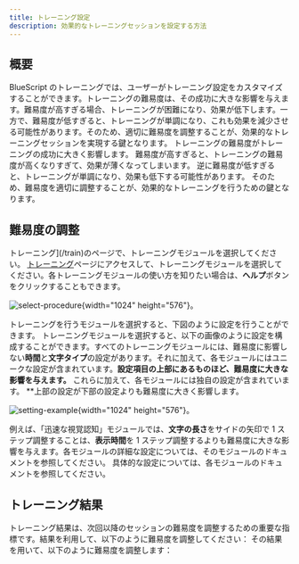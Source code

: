 ```yaml
---
title: トレーニング設定
description: 効果的なトレーニングセッションを設定する方法
---
```


## 概要

BlueScript のトレーニングでは、ユーザーがトレーニング設定をカスタマイズすることができます。トレーニングの難易度は、その成功に大きな影響を与えます。難易度が高すぎる場合、トレーニングが困難になり、効果が低下します。一方で、難易度が低すぎると、トレーニングが単調になり、これも効果を減少させる可能性があります。そのため、適切に難易度を調整することが、効果的なトレーニングセッションを実現する鍵となります。 トレーニングの難易度がトレーニングの成功に大きく影響します。 難易度が高すぎると、トレーニングの難易度が高くなりすぎて、効果が薄くなってしまいます。 逆に難易度が低すぎると、トレーニングが単調になり、効果も低下する可能性があります。 そのため、難易度を適切に調整することが、効果的なトレーニングを行うための鍵となります。

## 難易度の調整

トレーニング](/train)のページで、トレーニングモジュールを選択してください。 [トレーニング](/ja/train)ページにアクセスして、トレーニングモジュールを選択してください。各トレーニングモジュールの使い方を知りたい場合は、**ヘルプ**ボタンをクリックすることもできます。

![select-procedure](/select-procedure.png){width="1024" height="576"}。

トレーニングを行うモジュールを選択すると、下図のように設定を行うことができます。 トレーニングモジュールを選択すると、以下の画像のように設定を構成することができます。すべてのトレーニングモジュールには、難易度に影響しない**時間**と**文字タイプ**の設定があります。それに加えて、各モジュールにはユニークな設定が含まれています。**設定項目の上部にあるものほど、難易度に大きな影響を与えます。** これらに加えて、各モジュールには独自の設定が含まれています。 \*\*上部の設定が下部の設定よりも難易度に大きく影響します。

![setting-example](/setting-example.png){width="1024" height="576"}。

例えば、「迅速な視覚認知」モジュールでは、**文字の長さ**をサイドの矢印で 1 ステップ調整することは、**表示時間**を 1 ステップ調整するよりも難易度に大きな影響を与えます。各モジュールの詳細な設定については、そのモジュールのドキュメントを参照してください。 具体的な設定については、各モジュールのドキュメントを参照してください。

## トレーニング結果

トレーニング結果は、次回以降のセッションの難易度を調整するための重要な指標です。結果を利用して、以下のように難易度を調整してください： その結果を用いて、以下のように難易度を調整します：
